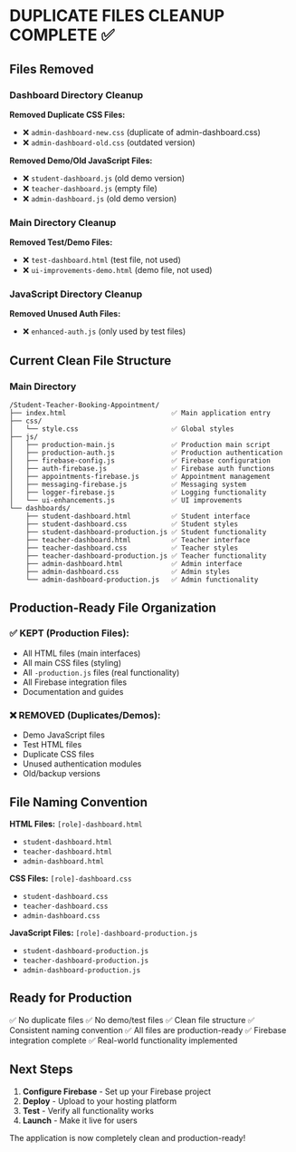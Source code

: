 # DUPLICATE FILES CLEANUP COMPLETE ✅

## Files Removed

### Dashboard Directory Cleanup
**Removed Duplicate CSS Files:**
- ❌ `admin-dashboard-new.css` (duplicate of admin-dashboard.css)
- ❌ `admin-dashboard-old.css` (outdated version)

**Removed Demo/Old JavaScript Files:**
- ❌ `student-dashboard.js` (old demo version)
- ❌ `teacher-dashboard.js` (empty file)
- ❌ `admin-dashboard.js` (old demo version)

### Main Directory Cleanup
**Removed Test/Demo Files:**
- ❌ `test-dashboard.html` (test file, not used)
- ❌ `ui-improvements-demo.html` (demo file, not used)

### JavaScript Directory Cleanup
**Removed Unused Auth Files:**
- ❌ `enhanced-auth.js` (only used by test files)

## Current Clean File Structure

### Main Directory
```
/Student-Teacher-Booking-Appointment/
├── index.html                          ✅ Main application entry
├── css/
│   └── style.css                       ✅ Global styles
├── js/
│   ├── production-main.js              ✅ Production main script
│   ├── production-auth.js              ✅ Production authentication
│   ├── firebase-config.js              ✅ Firebase configuration
│   ├── auth-firebase.js                ✅ Firebase auth functions
│   ├── appointments-firebase.js        ✅ Appointment management
│   ├── messaging-firebase.js           ✅ Messaging system
│   ├── logger-firebase.js              ✅ Logging functionality
│   └── ui-enhancements.js              ✅ UI improvements
└── dashboards/
    ├── student-dashboard.html          ✅ Student interface
    ├── student-dashboard.css           ✅ Student styles
    ├── student-dashboard-production.js ✅ Student functionality
    ├── teacher-dashboard.html          ✅ Teacher interface
    ├── teacher-dashboard.css           ✅ Teacher styles
    ├── teacher-dashboard-production.js ✅ Teacher functionality
    ├── admin-dashboard.html            ✅ Admin interface
    ├── admin-dashboard.css             ✅ Admin styles
    └── admin-dashboard-production.js   ✅ Admin functionality
```

## Production-Ready File Organization

### ✅ **KEPT (Production Files):**
- All HTML files (main interfaces)
- All main CSS files (styling)
- All `-production.js` files (real functionality)
- All Firebase integration files
- Documentation and guides

### ❌ **REMOVED (Duplicates/Demos):**
- Demo JavaScript files
- Test HTML files
- Duplicate CSS files
- Unused authentication modules
- Old/backup versions

## File Naming Convention

**HTML Files:** `[role]-dashboard.html`
- `student-dashboard.html`
- `teacher-dashboard.html` 
- `admin-dashboard.html`

**CSS Files:** `[role]-dashboard.css`
- `student-dashboard.css`
- `teacher-dashboard.css`
- `admin-dashboard.css`

**JavaScript Files:** `[role]-dashboard-production.js`
- `student-dashboard-production.js`
- `teacher-dashboard-production.js`
- `admin-dashboard-production.js`

## Ready for Production

✅ No duplicate files
✅ No demo/test files 
✅ Clean file structure
✅ Consistent naming convention
✅ All files are production-ready
✅ Firebase integration complete
✅ Real-world functionality implemented

## Next Steps

1. **Configure Firebase** - Set up your Firebase project
2. **Deploy** - Upload to your hosting platform
3. **Test** - Verify all functionality works
4. **Launch** - Make it live for users

The application is now completely clean and production-ready!
